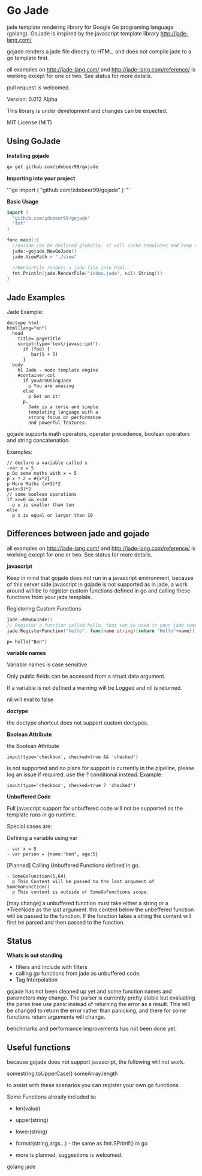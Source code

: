# Go Jade

jade template rendering library for Google Go programing language (golang). GoJade is inspired by the javascript template library http://jade-lang.com/

gojade renders a jade file directly to HTML, and does not compile jade to a go template first. 

all examples on http://jade-lang.com/ and http://jade-lang.com/reference/ is working except for one or two. See status for more details.

pull request is welcomed.

Version: 0.012 Alpha

This library is under development and changes can be expected.

MIT License (MIT)

## Using GoJade

**Installing gojade**

```bash
go get github.com/zdebeer99/gojade 
```

**Importing into your project**

'''go
import (
  "github.com/zdebeer99/gojade"
)
'''

**Basic Usage**

```go
import (
  "github.com/zdebeer99/gojade"
  "fmt"
)

func main(){
  //GoJade can be declared globally. it will cache templates and keep config information for parsing.
  jade:=gojade.NewGoJade()
  jade.ViewPath = "./view"

  //RenderFile renders a jade file into html.
  fmt.Println(jade.RenderFile("index.jade", nil).String())
}

```

## Jade Examples

Jade Example:

```jade
doctype html
html(lang="en")
  head
    title= pageTitle
    script(type='text/javascript').
      if (foo) {
         bar(1 + 5)
      }
  body
    h1 Jade - node template engine
    #container.col
      if youAreUsingJade
        p You are amazing
      else
        p Get on it!
      p.
        Jade is a terse and simple
        templating language with a
        strong focus on performance
        and powerful features.
```

gojade supports math operators, operator precedence, boolean operators and string concatenation.

Examples:

```jade
// declare a variable called x
-var x = 5
p Do some maths with x = 5
p x * 2 = #{x*2}
p More Maths (x+3)*2
p=(x+3)*2
// some boolean operations
if x>=0 && x<10
  p x is smaller than ten
else 
  p x is equal or larger than 10
```


## Differences between jade and gojade

all examples on http://jade-lang.com/ and http://jade-lang.com/reference/ is working except for one or two. See status for more details.

**javascript**

Keep in mind that gojade does not run in a javascript environment, because of this server side javascript in gojade is not supported as in jade, a work around will be to register custom functions defined in go and calling these functions from your jade template.

Registering Custom Functions
```go
jade:=NewGoJade()
// Register a function called hello, that can be used in your jade template
jade.RegisterFunction("hello", func(name string){return "Hello"+name})
```

```jade
p= hello("Ben")
```

**variable names**

Variable names is case sensitive

Only public fields can be accessed from a struct data argument.

If a variable is not defined a warning will be Logged and nil is returned.

nil will eval to false


**doctype**

the doctype shortcut does not support custom doctypes.

**Boolean Attribute**

the Boolean Attribute
```jade
input(type='checkbox', checked=true && 'checked')
```

is not supported and no plans for support is currently in the pipeline, please log an issue if required.
use the ? conditional instead. Example:
```jade
input(type='checkbox', checked=true ? 'checked')
```


**Unbuffered Code**

Full javascript support for unbuffered code will not be supported as the template runs in go runtime.

Special cases are:

Defining a variable using var

```jade
- var x = 5
- var person = {name:"ben", age:5}
```

[Planned] Calling Unbuffered Functions defined in go.

```jade
- SomeGoFunction(5,64)
  p This Content will be passed to the last argument of SomeGoFunction()
  p This content is outside of SomeGoFunctions scope.
```

[may change] a unbuffered function must take either a string or a *TreeNode as the last argument. the content below the unbeffered function will be passed to the function. If the function takes a string the content will first be parsed and then passed to the function.

## Status

**Whats is out standing**

- filters and include with filters
- calling go functions from jade as unbuffered code.
- Tag Interpolation

gojade has not been cleaned up yet and some function names and parameters may change. The parser is currently pretty stable but evaluating the parse tree use panic instead of returning the error as a result. This will be changed to return the error rather than panicking, and there for some functions return arguments will change.

benchmarks and performance improvements has not been done yet.


## Useful functions

because gojade does not support javascript, the following will not work.

somestring.toUpperCase()
someArray.length

to assist with these scenarios you can register your own go functions.

Some Functions already included is:

* len(value)

* upper(string)

* lower(string)

* format(string,args...) - the same as fmt.SPrintf() in go

* more is planned, suggestions is welcomed.

golang jade
